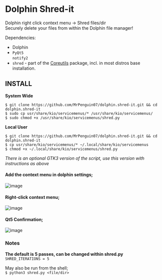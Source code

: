 # Dolphin Shred-it

Dolphin right click context menu -> Shred files/dir  
Securely delete your files from within the Dolphin file manager!

Dependencies: 
- Dolphin
- `PyQt5`  
  `notify2`
- `shred` - part of the [Coreutils](https://www.gnu.org/software/coreutils/) package, incl. in most distros base installation.

## INSTALL
**System Wide**
```
$ git clone https://github.com/MrPenguin07/dolphin.shred-it.git && cd dolphin.shred-it
$ sudo cp usr/share/kio/servicemenus/* /usr/share/kio/servicemenus/
$ sudo chmod +x /usr/share/kio/servicemenus/shred.py
```
**Local User**
```
$ git clone https://github.com/MrPenguin07/dolphin.shred-it.git && cd dolphin.shred-it
$ cp usr/share/kio/servicemenus/* ~/.local/share/kio/servicemenus
$ chmod +x ~/.local/share/kio/servicemenus/shred.py
```
_There is an optional GTK3 version of the script, use this version with instructions as above_

#### Add the context menu in dolphin settings;

![image](https://github.com/MrPenguin07/dolphin-shredder/assets/127086564/505c97c7-68d0-4bd8-8b23-ea14f575a244)

#### Right-click context menu;

![image](https://github.com/MrPenguin07/dolphin-shredder/assets/127086564/7736015e-c175-456a-9a78-7229b60e6895)

#### Qt5 Confirmation;

![image](https://github.com/MrPenguin07/dolphin-shredder/assets/127086564/2ead02c7-2510-486e-8fe5-5e86f99d13ff)



### Notes

**The default is 5 passes, can be changed within shred.py**  
`SHRED_ITERATIONS = 5`

May also be run from the shell;  
`$ python3 shred.py <file/dir>`


